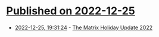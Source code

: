 # [Published on 2022-12-25](index.md)

* [2022-12-25, 19:31:24](https://lobste.rs/s/tpp3i6/matrix_holiday_update_2022) - [The Matrix Holiday Update 2022](https://matrix.org/blog/2022/12/25/the-matrix-holiday-update-2022)
